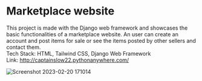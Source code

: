 # Marketplace website

This project is made with the Django web framework and showcases the basic functionalities of a marketplace website. An user can create an account and post items for sale or see the items posted by other sellers and contact them.<br/>
Tech Stack: HTML, Tailwind CSS, Django Web Framework<br/>
Link: http://captainslow22.pythonanywhere.com/ <br/>

![Screenshot 2023-02-20 171014](https://user-images.githubusercontent.com/88268271/220142854-9f3f8987-f48b-421d-a5a0-b8be9d506073.png)

